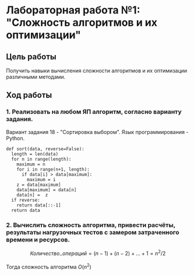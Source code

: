 # Лабораторная работа №1: "Сложность алгоритмов и их оптимизации"
## Цель работы
Получить навыки вычисления сложности алгоритмов и их оптимизации различными методами.
## Ход работы
### 1. Реализовать на любом ЯП алгоритм, согласно варианту задания.
Вариант задания 18 - "Сортировка выбором". Язык программирования - Python.
```python3
def sort(data, reverse=False):
  length = len(data)
  for n in range(length):
    maximum = n
    for i in range(n+1, length):
      if data[i] > data[maximum]:
        maximum = i
    z = data[maximum]
    data[maximum] = data[n]
    data[n] =  z
  if reverse:
    return data[::-1]
  return data
```
### 2. Вычислить сложность алгоритма, привести расчёты, результаты нагрузочных тестов с замером затраченного времени и ресурсов.

$$ Количество_-операций =  (n-1) + (n-2) + ... + 1 = n^2 /2$$

Тогда сложность алгоритма $O(n^2)$
